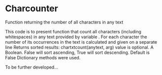 # Charcounter
Function returning the number of all characters in any text

This code is to present function that count all characters (including whitespaces) in any text provided by variable <anytext>.
For each character the number of its occurrences in the text is calculated and given on a separate line
Returns sorted results: chartxtcount(anytext, arg)
<arg> value is optional. A Boolean. False will sort ascending, True will sort descending. Default is False
Dictionary methods were used.

To be further developed...
